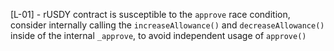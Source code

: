 [L-01] - rUSDY contract is susceptible to the ``approve`` race condition, consider internally calling the ``increaseAllowance()`` and ``decreaseAllowance()`` inside of the internal ``_approve``, to avoid independent usage of ``approve()``